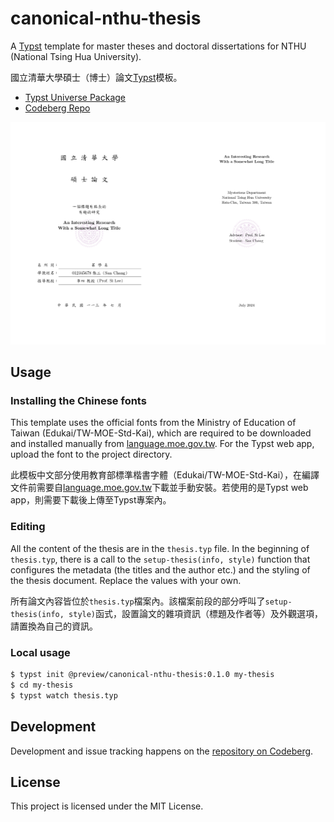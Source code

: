 # canonical-nthu-thesis

A [Typst](https://typst.app/docs/) template for master theses and doctoral dissertations for NTHU (National Tsing Hua University).

國立清華大學碩士（博士）論文[Typst](https://typst.app/docs/)模板。

- [Typst Universe Package](https://typst.app/universe/package/canonical-nthu-thesis)
- [Codeberg Repo](https://codeberg.org/kotatsuyaki/canonical-nthu-thesis)

![](./covers.png)


## Usage

### Installing the Chinese fonts

This template uses the official fonts from the Ministry of Education of Taiwan (Edukai/TW-MOE-Std-Kai), which are required to be downloaded and installed manually from [language.moe.gov.tw](https://language.moe.gov.tw/001/Upload/Files/site_content/M0001/edukai-5.0.zip).  For the Typst web app, upload the font to the project directory.

此模板中文部分使用教育部標準楷書字體（Edukai/TW-MOE-Std-Kai），在編譯文件前需要自[language.moe.gov.tw](https://language.moe.gov.tw/001/Upload/Files/site_content/M0001/edukai-5.0.zip)下載並手動安裝。若使用的是Typst web app，則需要下載後上傳至Typst專案內。


### Editing

All the content of the thesis are in the `thesis.typ` file.
In the beginning of `thesis.typ`, there is a call to the `setup-thesis(info, style)` function that configures the metadata (the titles and the author etc.) and the styling of the thesis document.
Replace the values with your own.

所有論文內容皆位於`thesis.typ`檔案內。該檔案前段的部分呼叫了`setup-thesis(info, style)`函式，設置論文的雜項資訊（標題及作者等）及外觀選項，請置換為自己的資訊。


### Local usage

```sh
$ typst init @preview/canonical-nthu-thesis:0.1.0 my-thesis
$ cd my-thesis
$ typst watch thesis.typ
```


## Development

Development and issue tracking happens on the [repository on Codeberg](https://codeberg.org/kotatsuyaki/canonical-nthu-thesis).


## License

This project is licensed under the MIT License.
